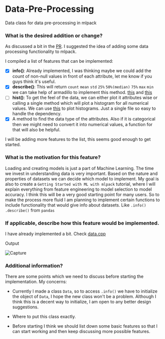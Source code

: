 # Data-Pre-Processing
Data class for data pre-processing in mlpack

### What is the desired addition or change?

As discussed a bit in the [PR](https://github.com/mlpack/examples/pull/137). I suggested the idea of adding some data processing functionality to mlpack. 

I compiled a list of features that can be implemented: 
- [x] **info()**: Already implemented, I was thinking maybe we could add the count of non-null values in front of each attribute, let me know if you guys think it's useful.
- [x] **describe()**: This will return `count` `mean` `std` `25%` `50%(median)` `75%` `max` `min` we can take help of armadillo to implement this method. [this](http://arma.sourceforge.net/docs.html#stats_fns) and [this](http://arma.sourceforge.net/docs.html#running_stat)
- [ ] **hist()**: To get the feel of the data, we can either plot it attributes wise or calling a single method which will plot a histogram for all numerical values. We can use [this](https://github.com/lava/matplotlib-cpp) to plot histograms. Just a single file so easy to handle the dependency. 
- [x] A method to find the data type of the attributes. Also if it is categorical then we might need to convert it into numerical values, a function for that will also be helpful. 

I will be adding more features to the list, this seems good enough to get started.
### What is the motivation for this feature?

Loading and creating models is just a part of Machine Learning. The time we invest in understanding data is very important. Based on the nature and properties of datasets we can decide which model to implement. 
My goal is also to create a `Getting Started with ML with mlpack` tutorial, where I will explain everything from feature engineering to model selection to model accuracy. I think this will be a very good starting point for many users. So to make the process more fluid I am planning to implement certain functions to include functionality that would give info about datasets. Like `.info()` `.describe()` from `pandas`

 
### If applicable, describe how this feature would be implemented.

I have already implemented a bit. Check [data.cpp](https://github.com/heisenbuug/Data-Pre-Processing/blob/main/data.cpp)

Output

![Capture](https://user-images.githubusercontent.com/32970979/99764257-ad38df00-2b22-11eb-9b72-3a16f7220347.PNG)
 

### Additional information?

There are some points which we need to discuss before starting the implementation. My concerns:
* Currently I made a class `Data`, so to access `.info()` we have to initialize the object of `Data`, I hope the new class won't be a problem. Although I think this is a decent way to initialize, I am open to any better design suggestions.

* Where to put this class exactly.

* Before starting I think we should list down some basic features so that I can start working and then keep discussing more possible features.


